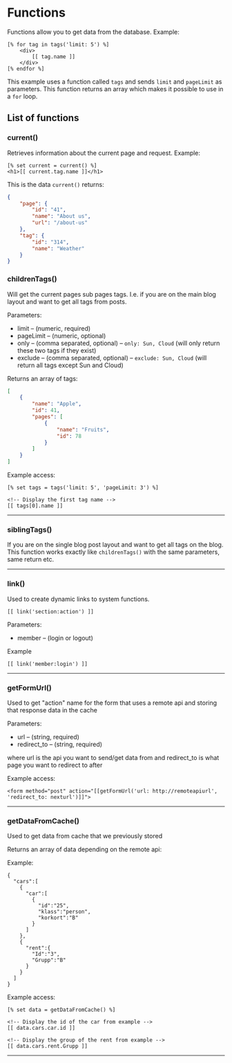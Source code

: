 # Functions

Functions allow you to get data from the database. Example:

```
[% for tag in tags('limit: 5') %]
    <div>
    	[[ tag.name ]]
    </div>
[% endfor %]
```

This example uses a function called `tags` and sends `limit` and `pageLimit` as parameters. This function returns an array which makes it possible to use in a `for` loop.

## List of functions

### current()

Retrieves information about the current page and request. Example:

```
[% set current = current() %]			
<h1>[[ current.tag.name ]]</h1>
```

This is the data `current()` returns:

```json
{
	"page": {
		"id": "41",
		"name": "About us",
		"url": "/about-us"
	},
	"tag": {
		"id": "314",
		"name": "Weather"
	}
}
```



### childrenTags()

Will get the current pages sub pages tags. I.e. if you are on the main blog layout and want to get all tags from posts.

Parameters:
* limit &ndash; (numeric, required)
* pageLimit &ndash; (numeric, optional)
* only &ndash; (comma separated, optional) &ndash; `only: Sun, Cloud` (will only return these two tags if they exist)
* exclude &ndash; (comma separated, optional) &ndash; `exclude: Sun, Cloud` (will return all tags except Sun and Cloud)

Returns an array of tags:

```json
[
	{
		"name": "Apple",
		"id": 41,
		"pages": [
			{
				"name": "Fruits",
				"id": 78 		
			}
		]
	}
]
```

Example access:

```
[% set tags = tags('limit: 5', 'pageLimit: 3') %]

<!-- Display the first tag name -->
[[ tags[0].name ]]
```

---

### siblingTags()

If you are on the single blog post layout and want to get all tags on the blog. This function works exactly like `childrenTags()` with the same parameters, same return etc.

---

### link()

Used to create dynamic links to system functions.

`[[ link('section:action') ]]`

Parameters:
* member &ndash; (login or logout)

Example

`[[ link('member:login') ]]`

---

### getFormUrl()

Used to get "action" name for the form that uses a remote api and storing that response data in the cache

Parameters:
* url &ndash; (string, required)
* redirect_to &ndash; (string, required)

where url is the api you want to send/get data from and redirect_to is what page you want to redirect to after

Example access:
```
<form method="post" action="[[getFormUrl('url: http://remoteapiurl', 'redirect_to: nexturl')]]">
```

---

### getDataFromCache()

Used to get data from cache that we previously stored  

Returns an array of data depending on the remote api:

Example:

```
{  
  "cars":[  
    {  
      "car":[  
        {  
          "id":"25",
          "klass":"person",
          "korkort":"B"
        }
      ]
    },
    {  
      "rent":{  
        "Id":"3",
        "Grupp":"B"
      }
    }
  ]
}
```

Example access:
```
[% set data = getDataFromCache() %]

<!-- Display the id of the car from example -->
[[ data.cars.car.id ]]

<!-- Display the group of the rent from example -->
[[ data.cars.rent.Grupp ]]
```

---




